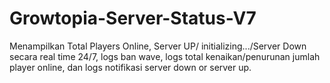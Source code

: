 # Growtopia-Server-Status-V7
Menampilkan Total Players Online, Server UP/ initializing.../Server Down secara real time 24/7, logs ban wave, logs total kenaikan/penurunan jumlah player online, dan logs notifikasi server down or server up.
